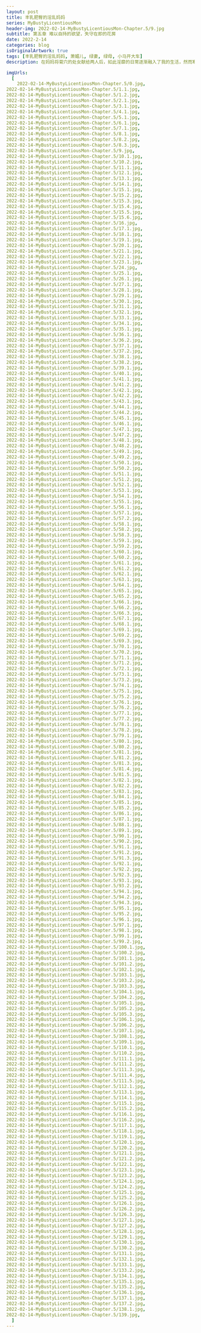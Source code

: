 ```yaml
---
layout: post
title: 丰乳肥臀的淫乱妈妈
series: MyBustyLicentiousMon
header-img: 2022-02-14-MyBustyLicentiousMon-Chapter.5/9.jpg
subtitle: 第五章 难以自持的欲望，失守在即的花房
date: 2022-2-14
categories: blog
isOriginalArtwork: true
tags: [丰乳肥臀的淫乱妈妈, 萧媚儿, 绿妻, 绿母, 小马开大车]
description: 在妈妈将菊穴的处女献给两人后，如此淫靡的日常逐渐融入了我的生活，然而寒假的短暂别离过后，妈妈竟忍不住相思之苦，在公司的办公室就与小武小刚淫乱地交媾起来，眼看就要被撞破之际，关键时刻我将妈妈的同事引走，之后又折返回来想继续偷窥时，却不意听到妈妈对小武小刚喊出了我意想不到的称呼…

imgUrls:
  [
    2022-02-14-MyBustyLicentiousMon-Chapter.5/0.jpg,
2022-02-14-MyBustyLicentiousMon-Chapter.5/1.1.jpg,
2022-02-14-MyBustyLicentiousMon-Chapter.5/1.2.jpg,
2022-02-14-MyBustyLicentiousMon-Chapter.5/2.1.jpg,
2022-02-14-MyBustyLicentiousMon-Chapter.5/3.1.jpg,
2022-02-14-MyBustyLicentiousMon-Chapter.5/4.1.jpg,
2022-02-14-MyBustyLicentiousMon-Chapter.5/5.1.jpg,
2022-02-14-MyBustyLicentiousMon-Chapter.5/6.1.jpg,
2022-02-14-MyBustyLicentiousMon-Chapter.5/7.1.jpg,
2022-02-14-MyBustyLicentiousMon-Chapter.5/8.1.jpg,
2022-02-14-MyBustyLicentiousMon-Chapter.5/8.2.jpg,
2022-02-14-MyBustyLicentiousMon-Chapter.5/8.3.jpg,
2022-02-14-MyBustyLicentiousMon-Chapter.5/9.jpg,
2022-02-14-MyBustyLicentiousMon-Chapter.5/10.1.jpg,
2022-02-14-MyBustyLicentiousMon-Chapter.5/10.2.jpg,
2022-02-14-MyBustyLicentiousMon-Chapter.5/11.1.jpg,
2022-02-14-MyBustyLicentiousMon-Chapter.5/12.1.jpg,
2022-02-14-MyBustyLicentiousMon-Chapter.5/13.1.jpg,
2022-02-14-MyBustyLicentiousMon-Chapter.5/14.1.jpg,
2022-02-14-MyBustyLicentiousMon-Chapter.5/15.1.jpg,
2022-02-14-MyBustyLicentiousMon-Chapter.5/15.2.jpg,
2022-02-14-MyBustyLicentiousMon-Chapter.5/15.3.jpg,
2022-02-14-MyBustyLicentiousMon-Chapter.5/15.4.jpg,
2022-02-14-MyBustyLicentiousMon-Chapter.5/15.5.jpg,
2022-02-14-MyBustyLicentiousMon-Chapter.5/15.6.jpg,
2022-02-14-MyBustyLicentiousMon-Chapter.5/16.jpg,
2022-02-14-MyBustyLicentiousMon-Chapter.5/17.1.jpg,
2022-02-14-MyBustyLicentiousMon-Chapter.5/18.1.jpg,
2022-02-14-MyBustyLicentiousMon-Chapter.5/19.1.jpg,
2022-02-14-MyBustyLicentiousMon-Chapter.5/20.1.jpg,
2022-02-14-MyBustyLicentiousMon-Chapter.5/21.1.jpg,
2022-02-14-MyBustyLicentiousMon-Chapter.5/22.1.jpg,
2022-02-14-MyBustyLicentiousMon-Chapter.5/23.1.jpg,
2022-02-14-MyBustyLicentiousMon-Chapter.5/24.jpg,
2022-02-14-MyBustyLicentiousMon-Chapter.5/25.1.jpg,
2022-02-14-MyBustyLicentiousMon-Chapter.5/26.1.jpg,
2022-02-14-MyBustyLicentiousMon-Chapter.5/27.1.jpg,
2022-02-14-MyBustyLicentiousMon-Chapter.5/28.1.jpg,
2022-02-14-MyBustyLicentiousMon-Chapter.5/29.1.jpg,
2022-02-14-MyBustyLicentiousMon-Chapter.5/30.1.jpg,
2022-02-14-MyBustyLicentiousMon-Chapter.5/31.1.jpg,
2022-02-14-MyBustyLicentiousMon-Chapter.5/32.1.jpg,
2022-02-14-MyBustyLicentiousMon-Chapter.5/33.1.jpg,
2022-02-14-MyBustyLicentiousMon-Chapter.5/34.1.jpg,
2022-02-14-MyBustyLicentiousMon-Chapter.5/35.1.jpg,
2022-02-14-MyBustyLicentiousMon-Chapter.5/36.1.jpg,
2022-02-14-MyBustyLicentiousMon-Chapter.5/36.2.jpg,
2022-02-14-MyBustyLicentiousMon-Chapter.5/37.1.jpg,
2022-02-14-MyBustyLicentiousMon-Chapter.5/37.2.jpg,
2022-02-14-MyBustyLicentiousMon-Chapter.5/38.1.jpg,
2022-02-14-MyBustyLicentiousMon-Chapter.5/38.2.jpg,
2022-02-14-MyBustyLicentiousMon-Chapter.5/39.1.jpg,
2022-02-14-MyBustyLicentiousMon-Chapter.5/40.1.jpg,
2022-02-14-MyBustyLicentiousMon-Chapter.5/41.1.jpg,
2022-02-14-MyBustyLicentiousMon-Chapter.5/41.2.jpg,
2022-02-14-MyBustyLicentiousMon-Chapter.5/42.1.jpg,
2022-02-14-MyBustyLicentiousMon-Chapter.5/42.2.jpg,
2022-02-14-MyBustyLicentiousMon-Chapter.5/43.1.jpg,
2022-02-14-MyBustyLicentiousMon-Chapter.5/44.1.jpg,
2022-02-14-MyBustyLicentiousMon-Chapter.5/44.2.jpg,
2022-02-14-MyBustyLicentiousMon-Chapter.5/45.1.jpg,
2022-02-14-MyBustyLicentiousMon-Chapter.5/46.1.jpg,
2022-02-14-MyBustyLicentiousMon-Chapter.5/47.1.jpg,
2022-02-14-MyBustyLicentiousMon-Chapter.5/47.2.jpg,
2022-02-14-MyBustyLicentiousMon-Chapter.5/48.1.jpg,
2022-02-14-MyBustyLicentiousMon-Chapter.5/48.2.jpg,
2022-02-14-MyBustyLicentiousMon-Chapter.5/49.1.jpg,
2022-02-14-MyBustyLicentiousMon-Chapter.5/49.2.jpg,
2022-02-14-MyBustyLicentiousMon-Chapter.5/50.1.jpg,
2022-02-14-MyBustyLicentiousMon-Chapter.5/50.2.jpg,
2022-02-14-MyBustyLicentiousMon-Chapter.5/51.1.jpg,
2022-02-14-MyBustyLicentiousMon-Chapter.5/51.2.jpg,
2022-02-14-MyBustyLicentiousMon-Chapter.5/52.1.jpg,
2022-02-14-MyBustyLicentiousMon-Chapter.5/53.1.jpg,
2022-02-14-MyBustyLicentiousMon-Chapter.5/54.1.jpg,
2022-02-14-MyBustyLicentiousMon-Chapter.5/55.1.jpg,
2022-02-14-MyBustyLicentiousMon-Chapter.5/56.1.jpg,
2022-02-14-MyBustyLicentiousMon-Chapter.5/57.1.jpg,
2022-02-14-MyBustyLicentiousMon-Chapter.5/57.2.jpg,
2022-02-14-MyBustyLicentiousMon-Chapter.5/58.1.jpg,
2022-02-14-MyBustyLicentiousMon-Chapter.5/58.2.jpg,
2022-02-14-MyBustyLicentiousMon-Chapter.5/58.3.jpg,
2022-02-14-MyBustyLicentiousMon-Chapter.5/59.1.jpg,
2022-02-14-MyBustyLicentiousMon-Chapter.5/59.2.jpg,
2022-02-14-MyBustyLicentiousMon-Chapter.5/60.1.jpg,
2022-02-14-MyBustyLicentiousMon-Chapter.5/60.2.jpg,
2022-02-14-MyBustyLicentiousMon-Chapter.5/61.1.jpg,
2022-02-14-MyBustyLicentiousMon-Chapter.5/61.2.jpg,
2022-02-14-MyBustyLicentiousMon-Chapter.5/62.1.jpg,
2022-02-14-MyBustyLicentiousMon-Chapter.5/63.1.jpg,
2022-02-14-MyBustyLicentiousMon-Chapter.5/64.1.jpg,
2022-02-14-MyBustyLicentiousMon-Chapter.5/65.1.jpg,
2022-02-14-MyBustyLicentiousMon-Chapter.5/65.2.jpg,
2022-02-14-MyBustyLicentiousMon-Chapter.5/66.1.jpg,
2022-02-14-MyBustyLicentiousMon-Chapter.5/66.2.jpg,
2022-02-14-MyBustyLicentiousMon-Chapter.5/66.3.jpg,
2022-02-14-MyBustyLicentiousMon-Chapter.5/67.1.jpg,
2022-02-14-MyBustyLicentiousMon-Chapter.5/68.1.jpg,
2022-02-14-MyBustyLicentiousMon-Chapter.5/69.1.jpg,
2022-02-14-MyBustyLicentiousMon-Chapter.5/69.2.jpg,
2022-02-14-MyBustyLicentiousMon-Chapter.5/69.3.jpg,
2022-02-14-MyBustyLicentiousMon-Chapter.5/70.1.jpg,
2022-02-14-MyBustyLicentiousMon-Chapter.5/70.2.jpg,
2022-02-14-MyBustyLicentiousMon-Chapter.5/71.1.jpg,
2022-02-14-MyBustyLicentiousMon-Chapter.5/71.2.jpg,
2022-02-14-MyBustyLicentiousMon-Chapter.5/72.1.jpg,
2022-02-14-MyBustyLicentiousMon-Chapter.5/73.1.jpg,
2022-02-14-MyBustyLicentiousMon-Chapter.5/73.2.jpg,
2022-02-14-MyBustyLicentiousMon-Chapter.5/74.1.jpg,
2022-02-14-MyBustyLicentiousMon-Chapter.5/75.1.jpg,
2022-02-14-MyBustyLicentiousMon-Chapter.5/75.2.jpg,
2022-02-14-MyBustyLicentiousMon-Chapter.5/76.1.jpg,
2022-02-14-MyBustyLicentiousMon-Chapter.5/76.2.jpg,
2022-02-14-MyBustyLicentiousMon-Chapter.5/77.1.jpg,
2022-02-14-MyBustyLicentiousMon-Chapter.5/77.2.jpg,
2022-02-14-MyBustyLicentiousMon-Chapter.5/78.1.jpg,
2022-02-14-MyBustyLicentiousMon-Chapter.5/78.2.jpg,
2022-02-14-MyBustyLicentiousMon-Chapter.5/79.1.jpg,
2022-02-14-MyBustyLicentiousMon-Chapter.5/80.1.jpg,
2022-02-14-MyBustyLicentiousMon-Chapter.5/80.2.jpg,
2022-02-14-MyBustyLicentiousMon-Chapter.5/81.1.jpg,
2022-02-14-MyBustyLicentiousMon-Chapter.5/81.2.jpg,
2022-02-14-MyBustyLicentiousMon-Chapter.5/81.3.jpg,
2022-02-14-MyBustyLicentiousMon-Chapter.5/81.4.jpg,
2022-02-14-MyBustyLicentiousMon-Chapter.5/81.5.jpg,
2022-02-14-MyBustyLicentiousMon-Chapter.5/82.1.jpg,
2022-02-14-MyBustyLicentiousMon-Chapter.5/82.2.jpg,
2022-02-14-MyBustyLicentiousMon-Chapter.5/83.1.jpg,
2022-02-14-MyBustyLicentiousMon-Chapter.5/84.1.jpg,
2022-02-14-MyBustyLicentiousMon-Chapter.5/85.1.jpg,
2022-02-14-MyBustyLicentiousMon-Chapter.5/85.2.jpg,
2022-02-14-MyBustyLicentiousMon-Chapter.5/86.1.jpg,
2022-02-14-MyBustyLicentiousMon-Chapter.5/87.1.jpg,
2022-02-14-MyBustyLicentiousMon-Chapter.5/88.1.jpg,
2022-02-14-MyBustyLicentiousMon-Chapter.5/89.1.jpg,
2022-02-14-MyBustyLicentiousMon-Chapter.5/90.1.jpg,
2022-02-14-MyBustyLicentiousMon-Chapter.5/90.2.jpg,
2022-02-14-MyBustyLicentiousMon-Chapter.5/91.1.jpg,
2022-02-14-MyBustyLicentiousMon-Chapter.5/91.2.jpg,
2022-02-14-MyBustyLicentiousMon-Chapter.5/91.3.jpg,
2022-02-14-MyBustyLicentiousMon-Chapter.5/92.1.jpg,
2022-02-14-MyBustyLicentiousMon-Chapter.5/92.2.jpg,
2022-02-14-MyBustyLicentiousMon-Chapter.5/92.3.jpg,
2022-02-14-MyBustyLicentiousMon-Chapter.5/93.1.jpg,
2022-02-14-MyBustyLicentiousMon-Chapter.5/93.2.jpg,
2022-02-14-MyBustyLicentiousMon-Chapter.5/94.1.jpg,
2022-02-14-MyBustyLicentiousMon-Chapter.5/94.2.jpg,
2022-02-14-MyBustyLicentiousMon-Chapter.5/94.3.jpg,
2022-02-14-MyBustyLicentiousMon-Chapter.5/95.1.jpg,
2022-02-14-MyBustyLicentiousMon-Chapter.5/95.2.jpg,
2022-02-14-MyBustyLicentiousMon-Chapter.5/96.1.jpg,
2022-02-14-MyBustyLicentiousMon-Chapter.5/97.1.jpg,
2022-02-14-MyBustyLicentiousMon-Chapter.5/98.1.jpg,
2022-02-14-MyBustyLicentiousMon-Chapter.5/99.1.jpg,
2022-02-14-MyBustyLicentiousMon-Chapter.5/99.2.jpg,
2022-02-14-MyBustyLicentiousMon-Chapter.5/100.1.jpg,
2022-02-14-MyBustyLicentiousMon-Chapter.5/100.2.jpg,
2022-02-14-MyBustyLicentiousMon-Chapter.5/101.1.jpg,
2022-02-14-MyBustyLicentiousMon-Chapter.5/101.2.jpg,
2022-02-14-MyBustyLicentiousMon-Chapter.5/102.1.jpg,
2022-02-14-MyBustyLicentiousMon-Chapter.5/103.1.jpg,
2022-02-14-MyBustyLicentiousMon-Chapter.5/103.2.jpg,
2022-02-14-MyBustyLicentiousMon-Chapter.5/103.3.jpg,
2022-02-14-MyBustyLicentiousMon-Chapter.5/104.1.jpg,
2022-02-14-MyBustyLicentiousMon-Chapter.5/104.2.jpg,
2022-02-14-MyBustyLicentiousMon-Chapter.5/105.1.jpg,
2022-02-14-MyBustyLicentiousMon-Chapter.5/105.2.jpg,
2022-02-14-MyBustyLicentiousMon-Chapter.5/105.3.jpg,
2022-02-14-MyBustyLicentiousMon-Chapter.5/106.1.jpg,
2022-02-14-MyBustyLicentiousMon-Chapter.5/106.2.jpg,
2022-02-14-MyBustyLicentiousMon-Chapter.5/107.1.jpg,
2022-02-14-MyBustyLicentiousMon-Chapter.5/108.1.jpg,
2022-02-14-MyBustyLicentiousMon-Chapter.5/109.1.jpg,
2022-02-14-MyBustyLicentiousMon-Chapter.5/110.1.jpg,
2022-02-14-MyBustyLicentiousMon-Chapter.5/110.2.jpg,
2022-02-14-MyBustyLicentiousMon-Chapter.5/111.1.jpg,
2022-02-14-MyBustyLicentiousMon-Chapter.5/111.2.jpg,
2022-02-14-MyBustyLicentiousMon-Chapter.5/111.3.jpg,
2022-02-14-MyBustyLicentiousMon-Chapter.5/111.4.jpg,
2022-02-14-MyBustyLicentiousMon-Chapter.5/111.5.jpg,
2022-02-14-MyBustyLicentiousMon-Chapter.5/112.1.jpg,
2022-02-14-MyBustyLicentiousMon-Chapter.5/113.1.jpg,
2022-02-14-MyBustyLicentiousMon-Chapter.5/114.1.jpg,
2022-02-14-MyBustyLicentiousMon-Chapter.5/115.1.jpg,
2022-02-14-MyBustyLicentiousMon-Chapter.5/115.2.jpg,
2022-02-14-MyBustyLicentiousMon-Chapter.5/116.1.jpg,
2022-02-14-MyBustyLicentiousMon-Chapter.5/116.2.jpg,
2022-02-14-MyBustyLicentiousMon-Chapter.5/117.1.jpg,
2022-02-14-MyBustyLicentiousMon-Chapter.5/118.1.jpg,
2022-02-14-MyBustyLicentiousMon-Chapter.5/119.1.jpg,
2022-02-14-MyBustyLicentiousMon-Chapter.5/120.1.jpg,
2022-02-14-MyBustyLicentiousMon-Chapter.5/120.2.jpg,
2022-02-14-MyBustyLicentiousMon-Chapter.5/121.1.jpg,
2022-02-14-MyBustyLicentiousMon-Chapter.5/121.2.jpg,
2022-02-14-MyBustyLicentiousMon-Chapter.5/122.1.jpg,
2022-02-14-MyBustyLicentiousMon-Chapter.5/123.1.jpg,
2022-02-14-MyBustyLicentiousMon-Chapter.5/123.2.jpg,
2022-02-14-MyBustyLicentiousMon-Chapter.5/124.1.jpg,
2022-02-14-MyBustyLicentiousMon-Chapter.5/124.2.jpg,
2022-02-14-MyBustyLicentiousMon-Chapter.5/125.1.jpg,
2022-02-14-MyBustyLicentiousMon-Chapter.5/125.2.jpg,
2022-02-14-MyBustyLicentiousMon-Chapter.5/126.1.jpg,
2022-02-14-MyBustyLicentiousMon-Chapter.5/126.2.jpg,
2022-02-14-MyBustyLicentiousMon-Chapter.5/126.3.jpg,
2022-02-14-MyBustyLicentiousMon-Chapter.5/127.1.jpg,
2022-02-14-MyBustyLicentiousMon-Chapter.5/127.2.jpg,
2022-02-14-MyBustyLicentiousMon-Chapter.5/128.1.jpg,
2022-02-14-MyBustyLicentiousMon-Chapter.5/129.1.jpg,
2022-02-14-MyBustyLicentiousMon-Chapter.5/130.1.jpg,
2022-02-14-MyBustyLicentiousMon-Chapter.5/130.2.jpg,
2022-02-14-MyBustyLicentiousMon-Chapter.5/131.1.jpg,
2022-02-14-MyBustyLicentiousMon-Chapter.5/132.1.jpg,
2022-02-14-MyBustyLicentiousMon-Chapter.5/133.1.jpg,
2022-02-14-MyBustyLicentiousMon-Chapter.5/133.2.jpg,
2022-02-14-MyBustyLicentiousMon-Chapter.5/134.1.jpg,
2022-02-14-MyBustyLicentiousMon-Chapter.5/135.1.jpg,
2022-02-14-MyBustyLicentiousMon-Chapter.5/135.2.jpg,
2022-02-14-MyBustyLicentiousMon-Chapter.5/136.1.jpg,
2022-02-14-MyBustyLicentiousMon-Chapter.5/137.1.jpg,
2022-02-14-MyBustyLicentiousMon-Chapter.5/137.2.jpg,
2022-02-14-MyBustyLicentiousMon-Chapter.5/138.1.jpg,
2022-02-14-MyBustyLicentiousMon-Chapter.5/139.jpg,
  ]
---
```

